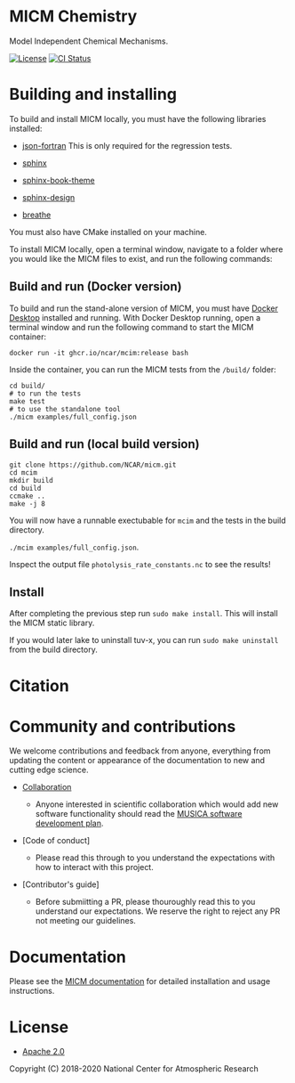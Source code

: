 MICM Chemistry
==============

Model Independent Chemical Mechanisms.

[![License](https://img.shields.io/github/license/NCAR/micm.svg)](https://github.com/NCAR/micm/blob/master/LICENSE)
[![CI Status](https://github.com/NCAR/micm/actions/workflows/test.yml/badge.svg)](https://github.com/NCAR/micm/actions/workflows/test.yml)


# Building and installing
To build and install MICM locally, you must have the following libraries installed:

- [json-fortran](https://github.com/jacobwilliams/json-fortran) This is only required for the regression tests.

- [sphinx](https://github.com/sphinx-doc/sphinx)
- [sphinx-book-theme](https://github.com/executablebooks/sphinx-book-theme)
- [sphinx-design](https://github.com/executablebooks/sphinx-design)
- [breathe](https://github.com/breathe-doc/breathe)

You must also have CMake installed on your machine. 

To install MICM locally,
open a terminal window, navigate to a folder where you would like the MICM files to exist,
and run the following commands:

## Build and run (Docker version)

To build and run the stand-alone version of MICM, you must have [Docker Desktop](https://www.docker.com/get-started) installed and running. With Docker Desktop running, open a terminal window and run the following command to start the MICM container:

```
docker run -it ghcr.io/ncar/mcim:release bash
```

Inside the container, you can run the MICM tests from the `/build/` folder:

```
cd build/
# to run the tests
make test
# to use the standalone tool
./micm examples/full_config.json
```

## Build and run (local build version)

```
git clone https://github.com/NCAR/micm.git
cd mcim
mkdir build
cd build
ccmake ..
make -j 8
```

You will now have a runnable exectubable for `mcim` and the tests in the build directory.

`./mcim examples/full_config.json`.

Inspect the output file `photolysis_rate_constants.nc` to see the results!

## Install

After completing the previous step run `sudo make install`.
This will install the MICM static library.

If you would later lake to uninstall tuv-x, you can run
`sudo make uninstall` from the build directory.

# Citation


# Community and contributions
We welcome contributions and feedback from anyone, everything from updating
the content or appearance of the documentation to new and
cutting edge science.

- [Collaboration](https://github.com/NCAR/musica/blob/main/docs/Software%20Development%20Plan.pdf)
  - Anyone interested in scientific collaboration
which would add new software functionality should read the [MUSICA software development plan](https://github.com/NCAR/musica/blob/main/docs/Software%20Development%20Plan.pdf).

- [Code of conduct]
  - Please read this through to you understand the expectations with how to interact with this project.

- [Contributor's guide]
  - Before submiitting a PR, please thouroughly read this to you understand our expectations. We reserve the right to reject any PR not meeting our guidelines.


# Documentation
Please see the [MICM documentation](https://ncar.github.io/micm/) for detailed
installation and usage instructions.

# License

- [Apache 2.0](/LICENSE)

Copyright (C) 2018-2020 National Center for Atmospheric Research
